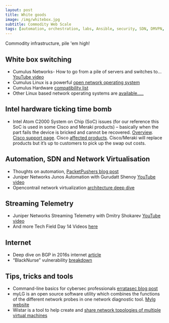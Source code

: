 ```yaml
---
layout: post
title: White goods
image: /img/whitebox.jpg
subtitle: Commodity Web Scale
tags: [automation, orchestration, labs, Ansible, security, SDN, DMVPN, Juniper, JUNOS, EVE-NG, MPLS]
---
```


Commodity infrastructure, pile 'em high!

## White box switching

* Cumulus Networks- How to go from a pile of servers and switches to... [YouTube video](https://youtu.be/_3aZm77l0OQ)
* Cumulus Linux is a powerful [open network operating system](https://cumulusnetworks.com/products/cumulus-linux/)
* Cumulus Hardware [compatibility list](https://cumulusnetworks.com/products/hardware-compatibility-list/)
* Other Linux based network operating systems are [available…..](https://www.bigswitch.com/products/switch-light)

 
## Intel hardware ticking time bomb

* Intel Atom C2000 System on Chip (SoC) issues (for our reference this SoC is used in some Cisco and Meraki products) – basically when the part fails the device is bricked and cannot be recovered. [Overview](https://networkingnerd.net/2017/02/09/intels-ticking-atom-bomb/). [Cisco support page](http://www.cisco.com/c/en/us/support/web/clock-signal.html). Cisco [affected products](https://www.cisco.com/c/en/us/support/web/clock-signal.html#~field). Cisco/Meraki will replace products but it’s up to customers to pick up the swap out costs.


## Automation, SDN and Network Virtualisation

* Thoughts on automation, [PacketPushers blog post](http://packetpushers.net/fons-2017-automation/)
* Juniper Networks Junos Automation with Gurudatt Shenoy [YouTube video](https://www.youtube.com/watch?v=RVNqMZs0sYs&feature=youtu.be)
* Opencontrail network virtualization [architecture deep dive](http://www.opencontrail.org/network-virtualization-architecture-deep-dive/)

 
## Streaming Telemetry

* Juniper Networks Streaming Telemetry with Dmitry Shokarev [YouTube video](https://www.youtube.com/watch?v=BeprCbmuqLA&feature=youtu.be)
* And more Tech Field Day 14 Videos [here](http://techfieldday.com/event/nfd14/)

 
## Internet

* Deep dive on BGP in 2016s internet [article](https://www.potaroo.net/ispcol/2017-01/bgp2016.html)
* “BlackNurse” vulnerability [breakdown](https://forums.juniper.net/t5/Security-Now/BlackNurse-in-review-Is-your-NGFW-vulnerable/ba-p/300274)
  
 
## Tips, tricks and tools

* Command-line basics for cybersec professionals [erratasec blog post](http://blog.erratasec.com/2017/01/the-command-line-for-cybersec.html?m=1)
* myLG is an open source software utility which combines the functions of the different network probes in one network diagnostic tool. [Mylg website](http://mylg.io/)
* Wistar is a tool to help create and [share network topologies of multiple virtual machines](http://wistar.readthedocs.io/en/latest/about.html)
